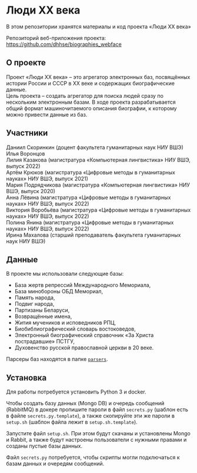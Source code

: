 # Люди XX века
В этом репозитории хранятся материалы и код проекта «Люди XX века»

Репозиторий веб-приложения проекта: https://github.com/dhhse/biographies_webface

## О проекте
Проект «Люди XX века» – это агрегатор электронных баз, посвящённых истории России и СССР в XX веке и содержащих биографические данные.  
Цель проекта – создать агрегатор для поиска людей сразу по нескольким электронным базам. В ходе проекта разрабатывается общий формат машиночитаемого описания биографии, к которому можно привести данные из баз. 

## Участники
Даниил Скоринкин (доцент факультета гуманитарных наук НИУ ВШЭ)  
Илья Воронцов  
Лилия Казакова (магистратура «Компьютерная лингвистика» НИУ ВШЭ, выпуск 2022)  
Артём Крюков (магистратура «Цифровые методы в гуманитарных науках» НИУ ВШЭ, выпуск 2021)  
Мария Подрядчикова (магистратура «Компьютерная лингвистика» НИУ ВШЭ, выпуск 2020)  
Анна Лёвина (магистратура «Цифровые методы в гуманитарных науках» НИУ ВШЭ, выпуск 2022)  
Виктория Воробьёва (магистратура «Цифровые методы в гуманитарных науках» НИУ ВШЭ, выпуск 2022)  
Полина Янина (магистратура «Цифровые методы в гуманитарных науках» НИУ ВШЭ, выпуск 2022)  
Ирина Махалова (старший преподаватель факультета гуманитарных наук НИУ ВШЭ)  

## Данные
В проекте мы использовали следующие базы:
- База жертв репрессий Международного Мемориала,
- База минобороны ОБД Мемориал,
- Память народа,
- Подвиг народа,
- Партизаны Беларуси,
- Возвращённые имена,
- Жития мучеников и исповедников РПЦ,
- Биобиблиографический словарь востоковедов, 
- Электронный биографический справочник «За Христа пострадавшие» ПСТГУ,
- Духовенство русской православной церкви в 20 веке.

Парсеры баз находятся в папке [`parsers`](https://github.com/dhhse/20th_century_people/tree/main/parsers). 

## Установка
Для работы потребуется установить Python 3 и docker.

Чтобы создать базу данных (Mongo DB) и очередь сообщений (RabbitMQ) в докере пропишите пароли
в файл `secrets.py` (шаблон есть в файле `secrets.py.template`), а также скопируйте эти же
пароли в `setup.sh` (шаблон файла лежит в `setup.sh.template`).

Запустите файл `setup.sh`. При этом будут скачаны и установлены Mongo и Rabbit, а также
будут настроены пользователи с нужными правами и созданы пустые базы данных.

Файл `secrets.py` потребуется, чтобы скрипты могли подключаться к базам данных и очередям сообщений.
